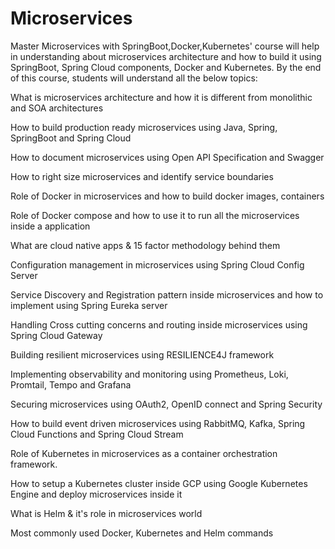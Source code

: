 # Microservices

Master Microservices with SpringBoot,Docker,Kubernetes' course will help in understanding about microservices architecture and how to build it using SpringBoot, Spring Cloud components, Docker and Kubernetes. By the end of this course, students will understand all the below topics:

What is microservices architecture and how it is different from monolithic and SOA architectures

How to build production ready microservices using  Java, Spring, SpringBoot and Spring Cloud

How to document microservices using Open API Specification and Swagger

How to right size microservices and identify service boundaries

Role of Docker in microservices and how to build docker images, containers

Role of Docker compose and how to use it to run all the microservices inside a application

What are cloud native apps & 15 factor methodology behind them

Configuration management in microservices using Spring Cloud Config Server

Service Discovery and Registration pattern inside microservices and how to implement using Spring Eureka server

Handling Cross cutting concerns and routing inside microservices using Spring Cloud Gateway

Building resilient microservices using RESILIENCE4J framework

Implementing observability and monitoring using Prometheus, Loki, Promtail, Tempo and Grafana

Securing microservices using OAuth2, OpenID connect and Spring Security

How to build event driven microservices using RabbitMQ, Kafka, Spring Cloud Functions and Spring Cloud Stream

Role of Kubernetes in microservices as a container orchestration framework.

How to setup a Kubernetes cluster inside GCP using Google Kubernetes Engine and deploy microservices inside it

What is Helm & it's role in microservices world

Most commonly used Docker, Kubernetes and Helm commands

